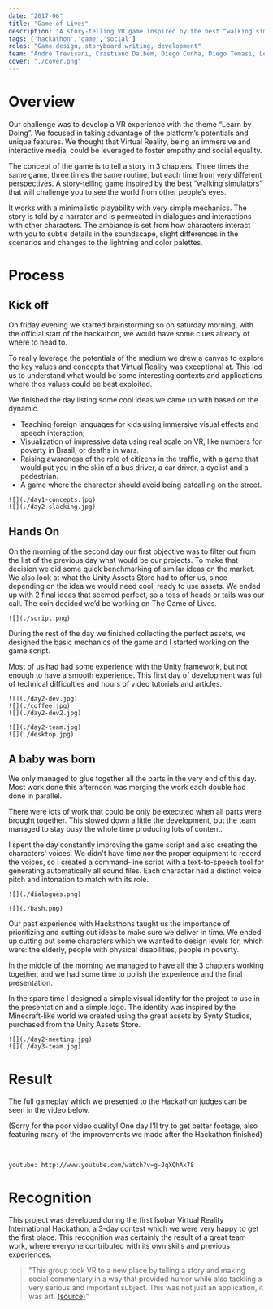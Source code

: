 ```yaml
---
date: "2017-06"
title: "Game of Lives"
description: "A story-telling VR game inspired by the best “walking simulators” that will challenge you to see the world from other people’s eyes. Winner of the first Isobar International Hackathon."
tags: ['hackathon','game','social']
roles: "Game design, storyboard writing, development"
team: "André Trevisani, Cristiano Dalbem, Diego Cunha, Diego Tomasi, Leonardo Schenfeld, Victória Aiello"
cover: "./cover.png"
---
```



# Overview


Our challenge was to develop a VR experience with the theme “Learn by Doing”. We focused in taking advantage of the platform’s potentials and unique features. We thought that Virtual Reality, being an immersive and interactive media, could be leveraged to foster empathy and social equality.

The concept of the game is to tell a story in 3 chapters. Three times the same game, three times the same routine, but each time from very different perspectives. A story-telling game inspired by the best “walking simulators” that will challenge you to see the world from other people’s eyes.

It works with a minimalistic playability with very simple mechanics. The story is told by a narrator and is permeated in dialogues and interactions with other characters. The ambiance is set from how characters interact with you to subtle details in the soundscape, slight differences in the scenarios and changes to the lightning and color palettes.


# Process

## Kick off

On friday evening we started brainstorming so on saturday morning, with the official start of the hackathon, we would have some clues already of where to head to.

To really leverage the potentials of the medium we drew a canvas to explore the key values and concepts that Virtual Reality was exceptional at. This led us to understand what would be some interesting contexts and applications where thos values could be best exploited.

We finished the day listing some cool ideas we came up with based on the dynamic.
* Teaching foreign languages for kids using immersive visual effects and speech interaction;
* Visualization of impressive data using real scale on VR, like numbers for poverty in Brasil, or deaths in wars.
* Raising awareness of the role of citizens in the traffic, with a game that would put you in the skin of a bus driver, a car driver, a cyclist and a pedestrian.
* A game where the character should avoid being catcalling on the street.

```grid|2
![](./day1-concepts.jpg)
![](./day2-slacking.jpg)
```

<!-- ```grid|1
![](./day1-meeting.jpg)
``` -->


## Hands On

On the morning of the second day our first objective was to filter out from the list of the previous day what would be our projects. To make that decision we did some quick benchmarking of similar ideas on the market. We also look at what the Unity Assets Store had to offer us, since depending on the idea we would need cool, ready to use assets. We ended up with 2 final ideas that seemed perfect, so a toss of heads or tails was our call. The coin decided we’d be working on The Game of Lives.

```grid|1
![](./script.png)
``` 

During the rest of the day we finished collecting the perfect assets, we designed the basic mechanics of the game and I started working on the game script. 

Most of us had had some experience with the Unity framework, but not enough to have a smooth experience. This first day of development was full of technical difficulties and hours of video tutorials and articles. 

```grid|3
![](./day2-dev.jpg)
![](./coffee.jpg)
![](./day2-dev2.jpg)
```


```grid|2
![](./day2-team.jpg)
![](./desktop.jpg) 
```


## A baby was born

We only managed to glue together all the parts in the very end of this day. Most work done this afternoon was merging the work each double had done in parallel. 

There were lots of work that could be only be executed when all parts were brought together. This slowed down a little the development, but the team managed to stay busy the whole time producing lots of content.

I spent the day constantly improving the game script and also creating the characters' voices. We didn't have time nor the proper equipment to record the voices, so I created a command-line script with a text-to-speech tool for generating automatically all sound files. Each character had a distinct voice pitch and intonation to match with its role.

```grid|1
![](./dialogues.png)
```

```grid|1 
![](./bash.png)
```

Our past experience with Hackathons taught us the importance of prioritizing and cutting out ideas to make sure we deliver in time. We ended up cutting out some characters which we wanted to design levels for, which were: the elderly, people with physical disabilities, people in poverty.

In the middle of the morning we managed to have all the 3 chapters working together, and we had some time to polish the experience and the final presentation.

In the spare time I designed a simple visual identity for the project to use in the presentation and a simple logo. The identity was inspired by the Minecraft-like world we created using the great assets by Synty Studios, purchased from the Unity Assets Store.

```grid|2
![](./day2-meeting.jpg)
![](./day3-team.jpg)
```

# Result

The full gameplay which we presented to the Hackathon judges can be seen in the video below.

(Sorry for the poor video quality! One day I'll try to get better footage, also featuring many of the improvements we made after the Hackathon finished)

<br>

`youtube: http://www.youtube.com/watch?v=g-JqXQhAk78` 


# Recognition

This project was developed during the first Isobar Virtual Reality International Hackathon, a 3-day contest which we were very happy to get the first place. This recognition was certainly the result of a great team work, where everyone contributed with its own skills and previous experiences.

> "This group took VR to a new place by telling a story and making social commentary in a way that provided humor while also tackling a very serious and important subject. This was not just an application, it was art. [(source)](https://squeeze.isobar.com/2017/06/19/hackathon-virtual-reality/)"
 

<!-- ```grid|1
![](./isobar_hackathon2.png)
``` -->